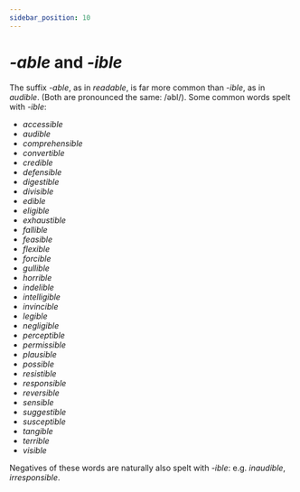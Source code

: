 ```yaml
---
sidebar_position: 10
---
```


# *-able* and *-ible*

The suffix *\-able*, as in *readable*, is far more common than *\-ible*, as in *audible*. (Both are pronounced the same: /əbl/). Some common words spelt with *\-ible*:

- *accessible*
- *audible*
- *comprehensible*
- *convertible*
- *credible*
- *defensible*
- *digestible*
- *divisible*
- *edible*
- *eligible*
- *exhaustible*
- *fallible*
- *feasible*
- *flexible*
- *forcible*
- *gullible*
- *horrible*
- *indelible*
- *intelligible*
- *invincible*
- *legible*
- *negligible*
- *perceptible*
- *permissible*
- *plausible*
- *possible*
- *resistible*
- *responsible*
- *reversible*
- *sensible*
- *suggestible*
- *susceptible*
- *tangible*
- *terrible*
- *visible*

Negatives of these words are naturally also spelt with *\-ible*: e.g. *inaudible*, *irresponsible*.
